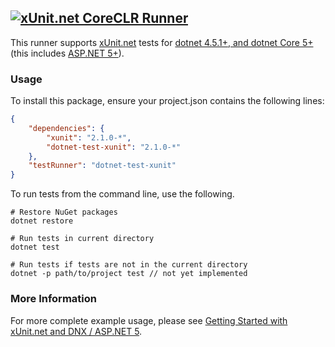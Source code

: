## <a href="https://github.com/xunit/xunit"><img src="https://raw.github.com/xunit/media/master/full-logo.png" title="xUnit.net CoreCLR Runner" /></a>

This runner supports [xUnit.net](https://github.com/xunit/xunit) tests for [dotnet 4.5.1+, and dotnet Core 5+](https://github.com/dotnet/corefx) (this includes [ASP.NET 5+](https://github.com/aspnet)).

### Usage

To install this package, ensure your project.json contains the following lines:

```JSON
{
    "dependencies": {
        "xunit": "2.1.0-*",
        "dotnet-test-xunit": "2.1.0-*"
    },
    "testRunner": "dotnet-test-xunit"
}
```

To run tests from the command line, use the following.

```Shell
# Restore NuGet packages
dotnet restore

# Run tests in current directory
dotnet test

# Run tests if tests are not in the current directory
dotnet -p path/to/project test // not yet implemented
```

### More Information

For more complete example usage, please see [Getting Started with xUnit.net and DNX / ASP.NET 5](https://xunit.github.io/docs/getting-started-dnx.html).
